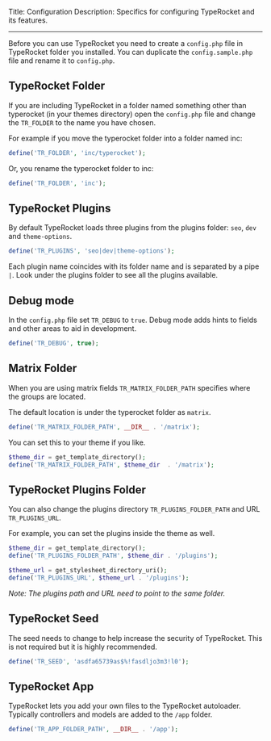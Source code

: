 Title: Configuration
Description: Specifics for configuring TypeRocket and its features.

---

Before you can use TypeRocket you need to create a `config.php` file in TypeRocket folder you installed. You can duplicate the `config.sample.php` file and rename it to `config.php`.

## TypeRocket Folder

If you are including TypeRocket in a folder named something other than typerocket (in your themes directory) open the `config.php` file and change the `TR_FOLDER` to the name you have chosen.

For example if you move the typerocket folder into a folder named inc:

```php
define('TR_FOLDER', 'inc/typerocket');
```

Or, you rename the typerocket folder to inc:

```php
define('TR_FOLDER', 'inc');
```

## TypeRocket Plugins

By default TypeRocket loads three plugins from the plugins folder: `seo`, `dev` and `theme-options`.

```php
define('TR_PLUGINS', 'seo|dev|theme-options');
```

Each plugin name coincides with its folder name and is separated by a pipe `|`. Look under the plugins folder to see all the plugins available.

## Debug mode

In the `config.php` file set `TR_DEBUG` to `true`. Debug mode adds hints to fields and other areas to aid in development.

```php
define('TR_DEBUG', true);
```

## Matrix Folder

When you are using matrix fields `TR_MATRIX_FOLDER_PATH` specifies where the groups are located.

The default location is under the typerocket folder as `matrix`.

```php
define('TR_MATRIX_FOLDER_PATH', __DIR__ . '/matrix');
```

You can set this to your theme if you like.

```php
$theme_dir = get_template_directory();
define('TR_MATRIX_FOLDER_PATH', $theme_dir  . '/matrix');
```

## TypeRocket Plugins Folder

You can also change the plugins directory `TR_PLUGINS_FOLDER_PATH` and URL `TR_PLUGINS_URL`.

For example, you can set the plugins inside the theme as well.

```php
$theme_dir = get_template_directory();
define('TR_PLUGINS_FOLDER_PATH', $theme_dir . '/plugins');

$theme_url = get_stylesheet_directory_uri();
define('TR_PLUGINS_URL', $theme_url . '/plugins');
```

*Note: The plugins path and URL need to point to the same folder.*

## TypeRocket Seed

The seed needs to change to help increase the security of TypeRocket. This is not required but it is highly recommended.

```php
define('TR_SEED', 'asdfa65739as$%!fasdljo3m3!l0');
```

## TypeRocket App

TypeRocket lets you add your own files to the TypeRocket autoloader. Typically controllers and models are added to the `/app` folder.

```php
define('TR_APP_FOLDER_PATH', __DIR__ . '/app');
```